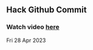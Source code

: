 
 ## Hack Github Commit 
 ### Watch video <a href="https://www.youtube.com">here</a> 
 Fri 28 Apr 2023 
